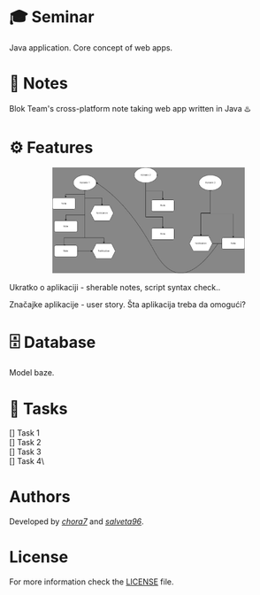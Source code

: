 # 🎓 Seminar

Java application. Core concept of web apps.

# 📝 Notes

Blok Team's cross-platform note taking web app written in Java  ♨️

# ⚙️ Features

<div align="center">
  <img src="img/core_concept.jpeg" alt="user diagram" width="69%">
</div>

Ukratko o aplikaciji - sherable notes, script syntax check..

Značajke aplikacije - user story.
Šta aplikacija treba da omogući?

# 🗄️ Database

Model baze.

# 📌 Tasks

[] Task 1\
[] Task 2\
[] Task 3\
[] Task 4\

# Authors

Developed by [*chora7*](https://github.com/chora7) and [*salveta96*](https://github.com/salveta96).

# License

For more information check the [LICENSE](LICENSE) file.
